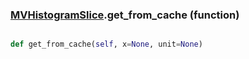 ### [MVHistogramSlice](MVHistogramSlice.md).get_from_cache (function)


```py

def get_from_cache(self, x=None, unit=None)

```


